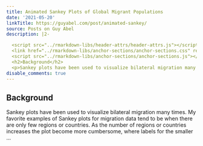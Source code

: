 ```yaml
---
title: Animated Sankey Plots of Global Migrant Populations
date: '2021-05-20'
linkTitle: https://guyabel.com/post/animated-sankey/
source: Posts on Guy Abel
description: |2-

  <script src="../rmarkdown-libs/header-attrs/header-attrs.js"></script>
  <link href="../rmarkdown-libs/anchor-sections/anchor-sections.css" rel="stylesheet" />
  <script src="../rmarkdown-libs/anchor-sections/anchor-sections.js"></script> <div id="background" class="section level2">
  <h2>Background</h2>
  <p>Sankey plots have been used to visualize bilateral migration many times. My favorite examples of Sankey plots for migration data tend to be when there are only few regions or countries. As the number of regions or countries increases the plot become more cumbersome, where labels for the smaller  ...
disable_comments: true
---
```


<script src="../rmarkdown-libs/header-attrs/header-attrs.js"></script>
<link href="../rmarkdown-libs/anchor-sections/anchor-sections.css" rel="stylesheet" />
<script src="../rmarkdown-libs/anchor-sections/anchor-sections.js"></script> <div id="background" class="section level2">
<h2>Background</h2>
<p>Sankey plots have been used to visualize bilateral migration many times. My favorite examples of Sankey plots for migration data tend to be when there are only few regions or countries. As the number of regions or countries increases the plot become more cumbersome, where labels for the smaller  ...
